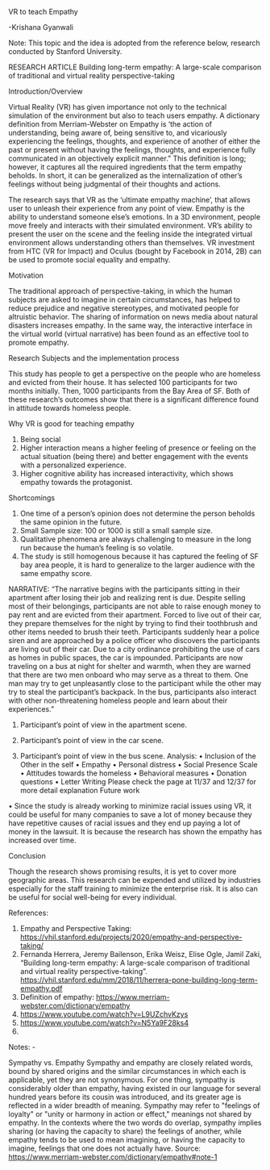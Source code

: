 VR to teach Empathy

-Krishana Gyanwali

Note: This topic and the idea is adopted from the reference below, research conducted by Stanford University. 


RESEARCH ARTICLE
Building long-term empathy: A large-scale comparison of traditional and virtual reality perspective-taking


Introduction/Overview

Virtual Reality (VR) has given importance not only to the technical simulation of the environment but also to teach users empathy. A dictionary definition from Merriam-Webster on Empathy is ‘the action of understanding, being aware of, being sensitive to, and vicariously experiencing the feelings, thoughts, and experience of another of either the past or present without having the feelings, thoughts, and experience fully communicated in an objectively explicit manner.” This definition is long; however, it captures all the required ingredients that the term empathy beholds. In short, it can be generalized as the internalization of other’s feelings without being judgmental of their thoughts and actions. 

The research says that VR as the ‘ultimate empathy machine’, that allows user to unleash their experience from any point of view. Empathy is the ability to understand someone else’s emotions. In a 3D environment, people move freely and interacts with their simulated environment. VR’s ability to present the user on the scene and the feeling inside the integrated virtual environment allows understanding others than themselves. VR investment from HTC (VR for Impact) and Oculus (bought by Facebook in 2014, 2B) can be used to promote social equality and empathy. 

Motivation

The traditional approach of perspective-taking, in which the human subjects are asked to imagine in certain circumstances, has helped to reduce prejudice and negative stereotypes, and motivated people for altruistic behavior. The sharing of information on news media about natural disasters increases empathy. In the same way, the interactive interface in the virtual world (virtual narrative) has been found as an effective tool to promote empathy. 

Research Subjects and the implementation process

This study has people to get a perspective on the people who are homeless and evicted from their house. It has selected 100 participants for two months initially. Then, 1000 participants from the Bay Area of SF. Both of these research’s outcomes show that there is a significant difference found in attitude towards homeless people. 

Why VR is good for teaching empathy

1.	Being social
2.	Higher interaction means a higher feeling of presence or feeling on the actual situation (being there) and better engagement with the events with a personalized experience. 
3.	Higher cognitive ability has increased interactivity, which shows empathy towards the protagonist. 

Shortcomings
1.	One time of a person’s opinion does not determine the person beholds the same opinion in the future. 
2.	Small Sample size: 100 or 1000 is still a small sample size. 
3.	Qualitative phenomena are always challenging to measure in the long run because the human’s feeling is so volatile. 
4.	The study is still homogenous because it has captured the feeling of SF bay area people, it is hard to generalize to the larger audience with the same empathy score. 

NARRATIVE: “The narrative begins with the participants sitting in their apartment after losing their job and realizing rent is due. Despite selling most of their belongings, participants are not able to raise enough money to pay rent and are evicted from their apartment. Forced to live out of their car, they prepare themselves for the night by trying to find their toothbrush and other items needed to brush their teeth. Participants suddenly hear a police siren and are approached by a police officer who discovers the participants are living out of their car. Due to a city ordinance prohibiting the use of cars as homes in public spaces, the car is impounded. Participants are now traveling on a bus at night for shelter and warmth, when they are warned that there are two men onboard who may serve as a threat to them. One man may try to get unpleasantly close to the participant while the other may try to steal the participant’s backpack. In the bus, participants also interact with other non-threatening homeless people and learn about their experiences.”

 
1.	Participant’s point of view in the apartment scene. 
 
2.	Participant’s point of view in the car scene. 
 
3.	Participant’s point of view in the bus scene. 
Analysis:
•	Inclusion of the Other in the self
•	Empathy
•	Personal distress
•	Social Presence Scale
•	Attitudes towards the homeless
•	Behavioral measures 
•	Donation questions
•	Letter Writing
Please check the page at 11/37 and 12/37 for more detail explanation
Future work

•	Since the study is already working to minimize racial issues using VR, it could be useful for many companies to save a lot of money because they have repetitive causes of racial issues and they end up paying a lot of money in the lawsuit. It is because the research has shown the empathy has increased over time. 


Conclusion

Though the research shows promising results, it is yet to cover more geographic areas. This research can be expended and utilized by industries especially for the staff training to minimize the enterprise risk. It is also can be useful for social well-being for every individual. 

References: 

1.	Empathy and Perspective Taking: https://vhil.stanford.edu/projects/2020/empathy-and-perspective-taking/
2.	Fernanda Herrera, Jeremy Bailenson, Erika Weisz, Elise Ogle, Jamil Zaki, “Building long-term empathy: A large-scale comparison of traditional and virtual reality perspective-taking”. https://vhil.stanford.edu/mm/2018/11/herrera-pone-building-long-term-empathy.pdf
3.	Definition of empathy: https://www.merriam-webster.com/dictionary/empathy
4.	https://www.youtube.com/watch?v=L9UZchvKzys
5.	https://www.youtube.com/watch?v=N5Ya9F28ks4
6.	

Notes: -

Sympathy vs. Empathy
Sympathy and empathy are closely related words, bound by shared origins and the similar circumstances in which each is applicable, yet they are not synonymous. For one thing, sympathy is considerably older than empathy, having existed in our language for several hundred years before its cousin was introduced, and its greater age is reflected in a wider breadth of meaning. Sympathy may refer to "feelings of loyalty" or "unity or harmony in action or effect," meanings not shared by empathy. In the contexts where the two words do overlap, sympathy implies sharing (or having the capacity to share) the feelings of another, while empathy tends to be used to mean imagining, or having the capacity to imagine, feelings that one does not actually have. Source: https://www.merriam-webster.com/dictionary/empathy#note-1




